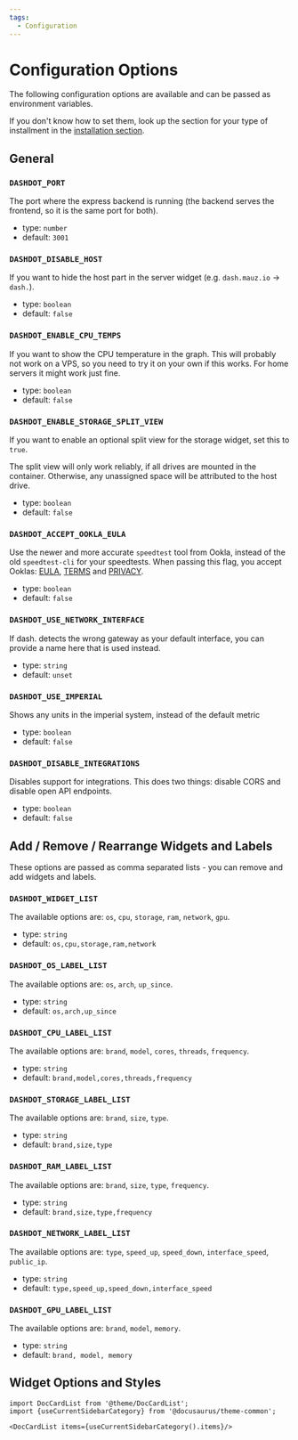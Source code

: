 ```yaml
---
tags:
  - Configuration
---
```


# Configuration Options

The following configuration options are available and can be passed as environment variables.

If you don't know how to set them, look up the section for your type of installment
in the [installation section](/docs/install).

## General

### `DASHDOT_PORT`

The port where the express backend is running (the backend serves the frontend, so it is the same port for both).

- type: `number`
- default: `3001`

### `DASHDOT_DISABLE_HOST`

If you want to hide the host part in the server widget (e.g. `dash.mauz.io` -> `dash.`).

- type: `boolean`
- default: `false`

### `DASHDOT_ENABLE_CPU_TEMPS`

If you want to show the CPU temperature in the graph. This will probably not work on a VPS, so you need to try it on your own if this works. For home servers it might work just fine.

- type: `boolean`
- default: `false`

### `DASHDOT_ENABLE_STORAGE_SPLIT_VIEW`

If you want to enable an optional split view for the storage widget, set this to `true`.

The split view will only work reliably, if all drives are mounted in the container.
Otherwise, any unassigned space will be attributed to the host drive.

- type: `boolean`
- default: `false`

### `DASHDOT_ACCEPT_OOKLA_EULA`

Use the newer and more accurate `speedtest` tool from Ookla, instead of the old `speedtest-cli` for your speedtests.
When passing this flag, you accept Ooklas: [EULA](https://www.speedtest.net/about/eula), [TERMS](https://www.speedtest.net/about/terms) and [PRIVACY](https://www.speedtest.net/about/privacy).

- type: `boolean`
- default: `false`

### `DASHDOT_USE_NETWORK_INTERFACE`

If dash. detects the wrong gateway as your default interface, you can provide a name here that is used instead.

- type: `string`
- default: `unset`

### `DASHDOT_USE_IMPERIAL`

Shows any units in the imperial system, instead of the default metric

- type: `boolean`
- default: `false`

### `DASHDOT_DISABLE_INTEGRATIONS`

Disables support for integrations. This does two things: disable CORS and disable open API endpoints.

- type: `boolean`
- default: `false`

## Add / Remove / Rearrange Widgets and Labels

These options are passed as comma separated lists - you can remove and add widgets and labels.

### `DASHDOT_WIDGET_LIST`

The available options are: `os`, `cpu`, `storage`, `ram`, `network`, `gpu`.

- type: `string`
- default: `os,cpu,storage,ram,network`

### `DASHDOT_OS_LABEL_LIST`

The available options are: `os`, `arch`, `up_since`.

- type: `string`
- default: `os,arch,up_since`

### `DASHDOT_CPU_LABEL_LIST`

The available options are: `brand`, `model`, `cores`, `threads`, `frequency`.

- type: `string`
- default: `brand,model,cores,threads,frequency`

### `DASHDOT_STORAGE_LABEL_LIST`

The available options are: `brand`, `size`, `type`.

- type: `string`
- default: `brand,size,type`

### `DASHDOT_RAM_LABEL_LIST`

The available options are: `brand`, `size`, `type`, `frequency`.

- type: `string`
- default: `brand,size,type,frequency`

### `DASHDOT_NETWORK_LABEL_LIST`

The available options are: `type`, `speed_up`, `speed_down`, `interface_speed`, `public_ip`.

- type: `string`
- default: `type,speed_up,speed_down,interface_speed`

### `DASHDOT_GPU_LABEL_LIST`

The available options are: `brand`, `model`, `memory`.

- type: `string`
- default: `brand, model, memory`

## Widget Options and Styles

```mdx-code-block
import DocCardList from '@theme/DocCardList';
import {useCurrentSidebarCategory} from '@docusaurus/theme-common';

<DocCardList items={useCurrentSidebarCategory().items}/>
```
